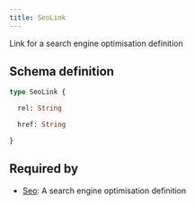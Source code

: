 ```yaml
---
title: SeoLink
---
```


Link for a search engine optimisation definition

## Schema definition
```graphql
type SeoLink {

  rel: String

  href: String

}
```

## Required by
* [Seo](graphql/schema/seo.md): A search engine optimisation definition
